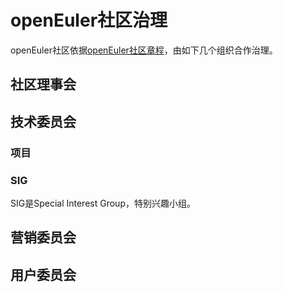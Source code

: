 # openEuler社区治理

openEuler社区依据[openEuler社区章程]()，由如下几个组织合作治理。

## 社区理事会

## 技术委员会

### 项目

### SIG

SIG是Special Interest Group，特别兴趣小组。


## 营销委员会

## 用户委员会
